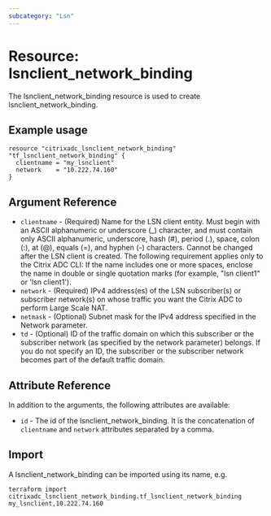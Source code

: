 ```yaml
---
subcategory: "Lsn"
---
```


# Resource: lsnclient_network_binding

The lsnclient_network_binding resource is used to create lsnclient_network_binding.


## Example usage

```hcl
resource "citrixadc_lsnclient_network_binding" "tf_lsnclient_network_binding" {
  clientname = "my_lsnclient"
  network    = "10.222.74.160"
}
```


## Argument Reference

* `clientname` - (Required) Name for the LSN client entity. Must begin with an ASCII alphanumeric or underscore (_) character, and must contain only ASCII alphanumeric, underscore, hash (#), period (.), space, colon (:), at (@), equals (=), and hyphen (-) characters. Cannot be changed after the LSN client is created. The following requirement applies only to the Citrix ADC CLI: If the name includes one or more spaces, enclose the name in double or single quotation marks (for example, "lsn client1" or 'lsn client1').
* `network` - (Required) IPv4 address(es) of the LSN subscriber(s) or subscriber network(s) on whose traffic you want the Citrix ADC to perform Large Scale NAT.
* `netmask` - (Optional) Subnet mask for the IPv4 address specified in the Network parameter.
* `td` - (Optional) ID of the traffic domain on which this subscriber or the subscriber network (as specified by the network parameter) belongs.  If you do not specify an ID, the subscriber or the subscriber network becomes part of the default traffic domain.


## Attribute Reference

In addition to the arguments, the following attributes are available:

* `id` - The id of the lsnclient_network_binding. It is the concatenation of `clientname` and `network` attributes separated by a comma.


## Import

A lsnclient_network_binding can be imported using its name, e.g.

```shell
terraform import citrixadc_lsnclient_network_binding.tf_lsnclient_network_binding my_lsnclient,10.222.74.160
```
